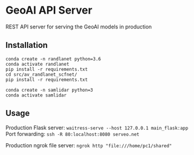 # GeoAI API Server
REST API server for serving the GeoAI models in production

## Installation
```
conda create -n randlanet python=3.6
conda activate randlanet
pip install -r requirements.txt
cd src/av_randlanet_scfnet/
pip install -r requirements.txt
```

```
conda create -n samlidar python=3
conda activate samlidar

```

## Usage
Production Flask server: `waitress-serve --host 127.0.0.1 main_flask:app`
Port forwarding: `ssh -R 80:localhost:8080 serveo.net`

Production ngrok file server: `ngrok http "file:///home/pc1/shared"`


